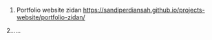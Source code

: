 1. Portfolio website zidan
   https://sandiperdiansah.github.io/projects-website/portfolio-zidan/

2......
